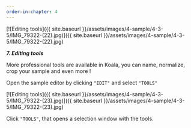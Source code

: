 ```yaml
---
order-in-chapter: 4
---
```


[![Editing tools]({{ site.baseurl }}/assets/images/4-sample/4-3-5/IMG_79322-(22).jpg)]({{
site.baseurl }}/assets/images/4-sample/4-3-5/IMG_79322-(22).jpg)

***7. Editing tools***

More professional tools are available in Koala, you can name, normalize, crop your sample and even more !

Open the sample editor by clicking `"EDIT"` and select `"TOOLS"`

[![Editing tools]({{ site.baseurl }}/assets/images/4-sample/4-3-5/IMG_79322-(23).jpg)]({{
site.baseurl }}/assets/images/4-sample/4-3-5/IMG_79322-(23).jpg)

Click `"TOOLS"`, that opens a selection window with the tools.
